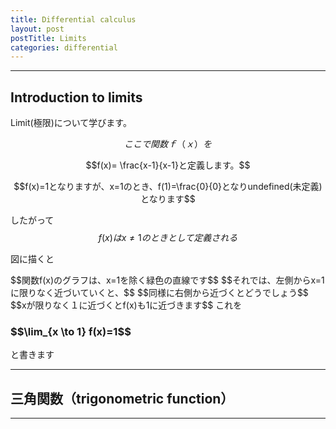 ```yaml
---
title: Differential calculus
layout: post
postTitle: Limits
categories: differential
---
```


-------

## Introduction to limits

Limit(極限)について学びます。

$$ここで関数ｆ（ｘ）を$$

$$f(x)= \frac{x-1}{x-1}と定義します。$$

$$f(x)=1となりますが、x=1のとき、f(1)=\frac{0}{0}となりundefined(未定義)となります$$

したがって
$$f(x)はx\ne1のときとして定義される$$ 

図に描くと
<div class="row">
  <div class="col-sm-6">
    <div id="svg01"></div>
  </div>
  <div class="col-sm-6">
    $$関数f(x)のグラフは、x=1を除く緑色の直線です$$
    $$それでは、左側からx=1に限りなく近づいていくと、$$
    $$同様に右側から近づくとどうでしょう$$
    $$xが限りなく１に近づくとf(x)も1に近づきます$$
    これを
    <h3>$$\lim_{x \to 1} f(x)=1$$</h3>
    と書きます

  </div>
</div>
<div class="row">
  <div class="col-sm-6">
    <div id="svg02"></div>
  </div>
  <div class="col-sm-6">
  </div>
</div>

--------

## 三角関数（trigonometric function）

<div class="row">
  <div class="col-sm-5">
    <div id="svg03"></div>
  </div>
  <div class="col-sm-7">
  </div>
</div>

--------



<script type="text/javascript" src="http://cdn.mathjax.org/mathjax/latest/MathJax.js?config=TeX-AMS-MML_SVG"></script>
<script src="http://d3js.org/d3.v3.min.js" charset="utf-8"></script>
<script src="{{site.url}}/js/d3draws.js" charset="utf-8"></script>

<script>

  var height = 400;
  var width = 500;
  

/** introduction to  limit */
  var svg01 = d3.select("#svg01")
                .append("svg")
                .attr("height",500)
                .attr("width",500)
                .style("background","#000");

  var xScale01 = d3.scale.linear()
                       .domain([-1.5,1.5])
                       .range([50,450]);
  
  var yScale01 = d3.scale.linear()
                       .domain([1.5,-1.5])
                       .range([50,450]);       

  // 軸
  axesData01 = [
    {"x1":-1.5,"y1":0,"x2":1.5,"y2":0,"stroke":"#ccc"}
   ,{"x1":0,"y1":-1.5,"x2":0,"y2":1.5,"stroke":"#ccc"}
  ];
  drawVectorW(svg01,axesData01,xScale01,yScale01);

  // graph
  lineData01 = [
    // ticks
    {"x1":-1,"y1":0.05,"x2":-1,"y2":-0.05,"stroke":"#ccc"}
   ,{"x1":1,"y1":0.05,"x2":1,"y2":-0.05,"stroke":"#ccc"}
   ,{"x1":-0.05,"y1":-1,"x2":0.05,"y2":-1,"stroke":"#ccc"}
   ,{"x1":-0.05,"y1":1,"x2":0.05,"y2":1,"stroke":"#ccc"}
    // graph
   ,{"x1":-1.5,"y1":1,"x2":1.5,"y2":1,"stroke":"#0f0"}
  ];
  drawLine(svg01,lineData01,xScale01,yScale01);

  // circle
  var circleData01 = [
    {"cx":1,"cy":1,"r":5,"stroke":"#fff","fillColor":"#000"}
  ];   
  drawCircle(svg01,circleData01,xScale01,yScale01);

  // 矢印
  var vecbData01 = [
    {
      "x1":0.5,
      "y1":0.1,
      "x2":1,
      "y2":0.1,
      "stroke":"#f0f"
    },
    {
      "x1":1.3,
      "y1":0.1,
      "x2":1,
      "y2":0.1,
      "stroke":"#f0f"
    }
  ];
  drawVectorB(svg01,vecbData01,xScale01,yScale01);

  // text   
  var textData01 = [
    {"x":1.6,
    "y":-0.1,
    "text":"x",
    "stroke":"#ccc",
    "fontFamily":"メイリオ",
    "fontSize":18},
    {"x":-0.1,
    "y":1.6,
    "text":"y",
    "stroke":"#ccc",
    "fontFamily":"メイリオ",
    "fontSize":18},
    {"x":-1,
    "y":-0.2,
    "text":"-1",
    "stroke":"#ccc",
    "fontFamily":"メイリオ",
    "fontSize":18,
    "anchor":"middle"},
    {"x":1,
    "y":-0.2,
    "text":"1",
    "fontFamily":"メイリオ",
    "stroke":"#ccc",
    "fontSize":18,
    "anchor":"middle"},
    {"x":-0.2,
    "y":-1,
    "text":"-1",
    "stroke":"#ccc",
    "fontFamily":"メイリオ",
    "fontSize":18},
    {"x":-0.1,
    "y":1,
    "text":"1",
    "fontFamily":"メイリオ",
    "stroke":"#ccc",
    "fontSize":18,
    "anchor":"middle"}
      ];

 
  drawText(svg01,textData01,xScale01,yScale01);
 
/**  */
  var svg02 = d3.select("#svg02")
                .append("svg")
                .attr("height",500)
                .attr("width",500)
                .style("background","#000");

  var xScale02 = d3.scale.linear()
                       .domain([-2.5,2.5])
                       .range([50,450]);
  
  var yScale02 = d3.scale.linear()
                       .domain([6.5,-0.5])
                       .range([50,450]);       

  // 軸
  axesData02 = [
    {"x1":-2.5,"y1":0,"x2":2.5,"y2":0,"stroke":"#ccc"}
   ,{"x1":0,"y1":-0.5,"x2":0,"y2":6.5,"stroke":"#ccc"}
  ];
  drawVectorW(svg02,axesData02,xScale02,yScale02);

  // graph
  graphData02 = [];

  for (var i = -2.5; i <= 2.5; i=i+0.1){
   graphData02.push(new Point(i,i*i));
  };
  drawPath(svg02,graphData02,{"stroke":"#ff0"},xScale02,yScale02);

  // circle
  var circleData02 = [
    {"cx":2,"cy":4,"r":5,"stroke":"#fff","fillColor":"#000"}
  ];   
  drawCircle(svg02,circleData02,xScale02,yScale02);

  // line
  lineData02 = [
    // ticks
    {"x1":-2,"y1":0.1,"x2":-2,"y2":-0.1,"stroke":"#ccc"}
   ,{"x1":-1,"y1":0.1,"x2":-1,"y2":-0.1,"stroke":"#ccc"}
   ,{"x1":1,"y1":0.1,"x2":1,"y2":-0.1,"stroke":"#ccc"}
   ,{"x1":2,"y1":0.1,"x2":2,"y2":-0.1,"stroke":"#ccc"}
   ,{"x1":-0.1,"y1":1,"x2":0.1,"y2":1,"stroke":"#ccc"}
   ,{"x1":-0.1,"y1":2,"x2":0.1,"y2":2,"stroke":"#ccc"}
   ,{"x1":-0.1,"y1":3,"x2":0.1,"y2":3,"stroke":"#ccc"}
   ,{"x1":-0.1,"y1":4,"x2":0.1,"y2":4,"stroke":"#ccc"}
   ,{"x1":-0.1,"y1":5,"x2":0.1,"y2":5,"stroke":"#ccc"}
   ,{"x1":-0.1,"y1":6,"x2":0.1,"y2":6,"stroke":"#ccc"}
  ];
  drawLine(svg02,lineData02,xScale02,yScale02);

  // 矢印
  var vecbData02 = [
    {
      "x1":0.5,
      "y1":0.1,
      "x2":1,
      "y2":0.1,
      "stroke":"#f0f"
    },
    {
      "x1":1.3,
      "y1":0.1,
      "x2":1,
      "y2":0.1,
      "stroke":"#f0f"
    }
  ];
  drawVectorB(svg02,vecbData02,xScale02,yScale02);

  // text   
  var textData02 = [
    {"x":2.6,
    "y":-0.1,
    "text":"x",
    "stroke":"#ccc",
    "fontFamily":"メイリオ",
    "fontSize":18},
    {"x":-0.1,
    "y":6.6,
    "text":"y",
    "stroke":"#ccc",
    "fontFamily":"メイリオ",
    "fontSize":18},
    {"x":-1,
    "y":-0.2,
    "text":"-1",
    "stroke":"#ccc",
    "fontFamily":"メイリオ",
    "fontSize":18,
    "anchor":"middle"},
    {"x":1,
    "y":-0.2,
    "text":"1",
    "fontFamily":"メイリオ",
    "stroke":"#ccc",
    "fontSize":18,
    "anchor":"middle"},
    {"x":-0.2,
    "y":-1,
    "text":"-1",
    "stroke":"#ccc",
    "fontFamily":"メイリオ",
    "fontSize":18},
    {"x":-0.1,
    "y":1,
    "text":"1",
    "fontFamily":"メイリオ",
    "stroke":"#ccc",
    "fontSize":18,
    "anchor":"middle"}
      ];

 
  drawText(svg02,textData02,xScale02,yScale02);
 


</script>
